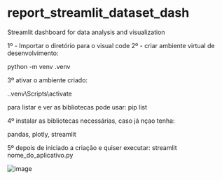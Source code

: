 # report_streamlit_dataset_dash
Streamlit dashboard for data analysis and visualization

1º - Importar o diretório para o visual code
2º - criar ambiente virtual de desenvolvimento:

python -m venv .venv

3º ativar o ambiente criado:

.\.venv\Scripts\activate

para listar e ver as bibliotecas pode usar: pip list

4º instalar as bibliotecas necessárias, caso já nçao tenha:

pandas, plotly, streamlit

5º depois de iniciado a criação e quiser executar:
streamlit nome_do_aplicativo.py


![image](https://github.com/user-attachments/assets/6cdddc18-ec02-47fb-9159-6b324ff827e9)

